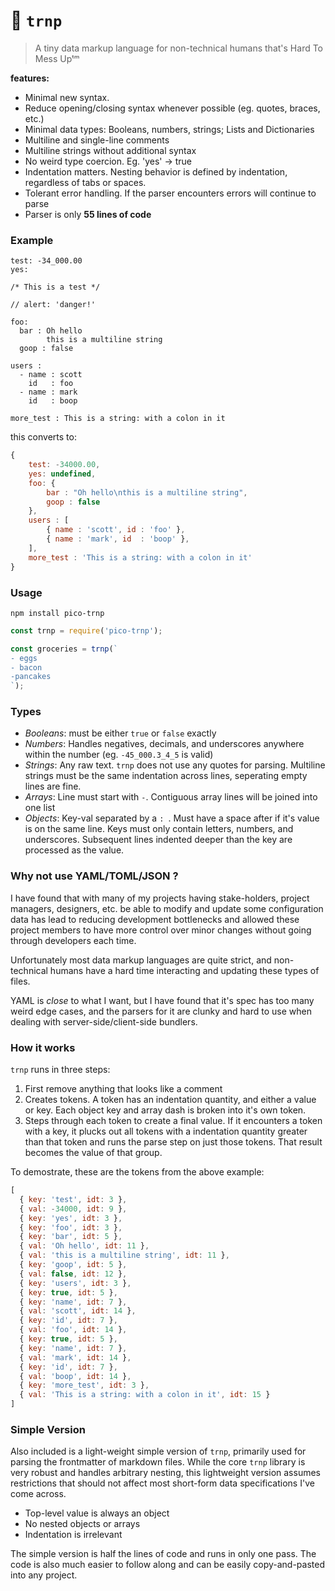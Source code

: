 # 🍠 `trnp`

> A tiny data markup language for non-technical humans that's Hard To Mess Upᵗᵐ


**features:**
- Minimal new syntax.
- Reduce opening/closing syntax whenever possible (eg. quotes, braces, etc.)
- Minimal data types: Booleans, numbers, strings; Lists and Dictionaries
- Multiline and single-line comments
- Multiline strings without additional syntax
- No weird type coercion. Eg. 'yes' -> true
- Indentation matters. Nesting behavior is defined by indentation, regardless of tabs or spaces.
- Tolerant error handling. If the parser encounters errors will continue to parse
- Parser is only **55 lines of code**



### Example

```
test: -34_000.00
yes:

/* This is a test */

// alert: 'danger!'

foo:
  bar : Oh hello
        this is a multiline string
  goop : false

users :
  - name : scott
    id   : foo
  - name : mark
    id   : boop

more_test : This is a string: with a colon in it
```

this converts to:

```js
{
	test: -34000.00,
	yes: undefined,
	foo: {
		bar : "Oh hello\nthis is a multiline string",
		goop : false
	},
	users : [
		{ name : 'scott', id : 'foo' },
		{ name : 'mark', id  : 'boop' },
	],
	more_test : 'This is a string: with a colon in it'
}
```

### Usage

```
npm install pico-trnp
```

```js
const trnp = require('pico-trnp');

const groceries = trnp(`
- eggs
- bacon
-pancakes
`);
```

### Types

- *Booleans*: must be either `true` or `false` exactly
- *Numbers*: Handles negatives, decimals, and underscores anywhere within the number (eg. `-45_000.3_4_5` is valid)
- *Strings*: Any raw text. `trnp` does not use any quotes for parsing. Multiline strings must be the same indentation across lines, seperating empty lines are fine.
- *Arrays*: Line must start with `-`. Contiguous array lines will be joined into one list
- *Objects*: Key-val separated by a `: `. Must have a space after if it's value is on the same line. Keys must only contain letters, numbers, and underscores. Subsequent lines indented deeper than the key are processed as the value.


### Why not use YAML/TOML/JSON ?
I have found that with many of my projects having stake-holders, project managers, designers, etc. be able to modify and update some configuration data has lead to reducing development bottlenecks and allowed these project members to have more control over minor changes without going through developers each time.

Unfortunately most data markup languages are quite strict, and non-technical humans have a hard time interacting and updating these types of files.

YAML is _close_ to what I want, but I have found that it's spec has too many weird edge cases, and the parsers for it are clunky and hard to use when dealing with server-side/client-side bundlers.


### How it works
`trnp` runs in three steps:

1. First remove anything that looks like a comment
1. Creates tokens. A token has an indentation quantity, and either a value or key. Each object key and array dash is broken into it's own token.
1. Steps through each token to create a final value. If it encounters a token with a key, it plucks out all tokens with a indentation quantity greater than that token and runs the parse step on just those tokens. That result becomes the value of that group.

To demostrate, these are the tokens from the above example:

```js
[
  { key: 'test', idt: 3 },
  { val: -34000, idt: 9 },
  { key: 'yes', idt: 3 },
  { key: 'foo', idt: 3 },
  { key: 'bar', idt: 5 },
  { val: 'Oh hello', idt: 11 },
  { val: 'this is a multiline string', idt: 11 },
  { key: 'goop', idt: 5 },
  { val: false, idt: 12 },
  { key: 'users', idt: 3 },
  { key: true, idt: 5 },
  { key: 'name', idt: 7 },
  { val: 'scott', idt: 14 },
  { key: 'id', idt: 7 },
  { val: 'foo', idt: 14 },
  { key: true, idt: 5 },
  { key: 'name', idt: 7 },
  { val: 'mark', idt: 14 },
  { key: 'id', idt: 7 },
  { val: 'boop', idt: 14 },
  { key: 'more_test', idt: 3 },
  { val: 'This is a string: with a colon in it', idt: 15 }
]
```


### Simple Version
Also included is a light-weight simple version of `trnp`, primarily used for parsing the frontmatter of markdown files. While the core `trnp` library is very robust and handles arbitrary nesting, this lightweight version assumes restrictions that should not affect most short-form data specifications I've come across.

- Top-level value is always an object
- No nested objects or arrays
- Indentation is irrelevant

The simple version is half the lines of code and runs in only one pass. The code is also much easier to follow along and can be easily copy-and-pasted into any project.